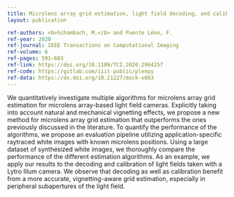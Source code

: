 ```yaml
---
title: Microlens array grid estimation, light field decoding, and calibration
layout: publication

ref-authors: <b>Schambach, M.</b> and Puente Léon, F.
ref-year: 2020
ref-journal: IEEE Transactions on Computational Imaging
ref-volume: 6
ref-pages: 591–603
ref-link: https://doi.org/10.1109/TCI.2020.2964257
ref-code: https://gitlab.com/iiit-public/plenpy
ref-data: https://dx.doi.org/10.21227/msck-x083
---
```


We quantitatively investigate multiple algorithms for microlens array grid estimation for microlens array-based light field cameras. Explicitly taking into account natural and mechanical vignetting effects, we propose a new method for microlens array grid estimation that outperforms the ones previously discussed in the literature. To quantify the performance of the algorithms, we propose an evaluation pipeline utilizing application-specific raytraced white images with known microlens positions. Using a large dataset of synthesized white images, we thoroughly compare the performance of the different estimation algorithms. As an example, we apply our results to the decoding and calibration of light fields taken with a Lytro Illum camera. We observe that decoding as well as calibration benefit from a more accurate, vignetting-aware grid estimation, especially in peripheral subapertures of the light field.